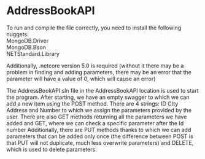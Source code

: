 # AddressBookAPI

To run and compile the file correctly, you need to install the following nuggets:   
MongoDB.Driver  
MongoDB.Bson  
NETStandard.Library 

Additionally, .netcore version 5.0 is required (without it there may be a problem in finding and adding parameters, there may be an error that the parameter will have a value of 0, which will cause an error)

The AddressBookAPI.sln file in the AddressBookAPI location is used to start the program. After starting, we have an empty swagger to which we can add a new item using the POST method. There are 4 strings: ID CIty Address and Number to which we assign the parameters provided by the user. There are also GET methods returning all the parameters we have added and GET, where we can check a specific parameter after the Id number Additionally, there are PUT methods thanks to which we can add parameters that can be added only once (the difference between POST is that PUT will not duplicate, much less overwrite parameters) and DELETE, which is used to delete parameters.

